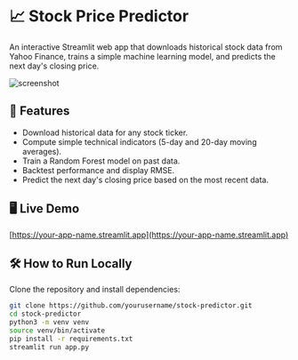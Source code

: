 # 📈 Stock Price Predictor

An interactive Streamlit web app that downloads historical stock data from Yahoo Finance, trains a simple machine learning model, and predicts the next day's closing price.

![screenshot](screenshot.png)  <!-- optional screenshot of your app -->

## 🚀 Features
- Download historical data for any stock ticker.
- Compute simple technical indicators (5-day and 20-day moving averages).
- Train a Random Forest model on past data.
- Backtest performance and display RMSE.
- Predict the next day's closing price based on the most recent data.

## 🖥️ Live Demo
[https://your-app-name.streamlit.app](https://your-app-name.streamlit.app) <!-- replace with your deployed link -->

## 🛠️ How to Run Locally

Clone the repository and install dependencies:

```bash
git clone https://github.com/yourusername/stock-predictor.git
cd stock-predictor
python3 -m venv venv
source venv/bin/activate
pip install -r requirements.txt
streamlit run app.py
